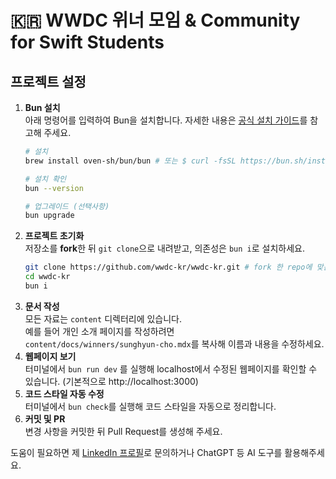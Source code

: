# 🇰🇷 WWDC 위너 모임 & Community for Swift Students

## 프로젝트 설정

1. **Bun 설치**  
   아래 명령어를 입력하여 Bun을 설치합니다. 자세한 내용은 [공식 설치 가이드](https://bun.sh/docs/installation)를 참고해 주세요.
   ```bash
   # 설치
   brew install oven-sh/bun/bun # 또는 $ curl -fsSL https://bun.sh/install | bash

   # 설치 확인
   bun --version

   # 업그레이드 (선택사항)
   bun upgrade
   ```
2. **프로젝트 초기화**  
   저장소를 **fork**한 뒤 `git clone`으로 내려받고, 의존성은 `bun i`로 설치하세요.
   ```bash
   git clone https://github.com/wwdc-kr/wwdc-kr.git # fork 한 repo에 맞는 url 로 변경할 것
   cd wwdc-kr
   bun i
   ```
3. **문서 작성**  
   모든 자료는 `content` 디렉터리에 있습니다.  
   예를 들어 개인 소개 페이지를 작성하려면  
   `content/docs/winners/sunghyun-cho.mdx`를 복사해 이름과 내용을 수정하세요.
4. **웹페이지 보기**  
   터미널에서 `bun run dev` 를 실행해 localhost에서 수정된 웹페이지를 확인할 수 있습니다. (기본적으로 http://localhost:3000)
5. **코드 스타일 자동 수정**  
   터미널에서 `bun check`를 실행해 코드 스타일을 자동으로 정리합니다.
6. **커밋 및 PR**  
   변경 사항을 커밋한 뒤 Pull Request를 생성해 주세요.

도움이 필요하면 제 [LinkedIn 프로필](https://www.linkedin.com/in/anaclumos)로 문의하거나 ChatGPT 등 AI 도구를 활용해주세요.
